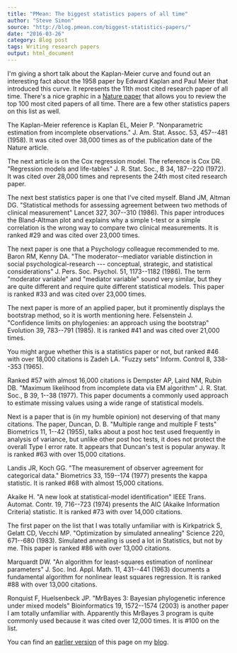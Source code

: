 ```yaml
---
title: "PMean: The biggest statistics papers of all time"
author: "Steve Simon"
source: "http://blog.pmean.com/biggest-statistics-papers/"
date: "2016-03-26"
category: Blog post
tags: Writing research papers
output: html_document
---
```


I'm giving a short talk about the Kaplan-Meier curve and found out an interesting fact about the 1958 paper by Edward Kaplan and Paul Meier that introduced this curve. It represents the 11th most cited research paper of all time. There's a nice graphic in a [Nature paper](http://www.nature.com/news/the-top-100-papers-1.16224) that allows you to review the top 100 most cited papers of all time. There are a few other statistics papers on this list as well.

<!---More--->

The Kaplan-Meier reference is Kaplan EL, Meier P. "Nonparametric estimation from incomplete observations." J. Am. Stat. Assoc. 53, 457--481 (1958). It was cited over 38,000 times as of the publication date of the Nature article.

The next article is on the Cox regression model. The reference is Cox DR. "Regression models and life-tables" J. R. Stat. Soc., B 34, 187--220 (1972). It was cited over 28,000 times and represents the 24th most cited research paper.

The next best statistics paper is one that I've cited myself. Bland JM, Altman DG. "Statistical methods for assessing agreement between two methods of clinical measurement" Lancet 327, 307--310 (1986). This paper introduces the Bland-Altman plot and explains why a simple t-test or a simple correlation is the wrong way to compare two clinical measurements. It is ranked \#29 and was cited over 23,000 times.

The next paper is one that a Psychology colleague recommended to me. Baron RM, Kenny DA. "The moderator--mediator variable distinction in social psychological-research --- conceptual, strategic, and statistical considerations" J. Pers. Soc. Psychol. 51, 1173--1182 (1986). The term "moderator variable" and "mediator variable" sound very similar, but they are quite different and require quite different statistical models. This paper is ranked \#33 and was cited over 23,000 times.

The next paper is more of an applied paper, but it prominently displays the bootstrap method, so it is worth mentioning here. Felsenstein J. "Confidence limits on phylogenies: an approach using the bootstrap" Evolution 39, 783--791 (1985). It is ranked \#41 and was cited over 21,000 times.

You might argue whether this is a statistics paper or not, but ranked \#46 with over 18,000 citations is Zadeh LA. "Fuzzy sets" Inform. Control 8, 338--353 (1965).

Ranked \#57 with almost 16,000 citations is Dempster AP, Laird NM, Rubin DB. "Maximum likelihood from incomplete data via EM algorithm" J. R. Stat. Soc., B 39, 1--38 (1977). This paper documents a commonly used approach to estimate missing values using a wide range of statistical models.

Next is a paper that is (in my humble opinion) not deserving of that many citations. The paper, Duncan, D. B. "Multiple range and multiple F tests" Biometrics 11, 1--42 (1955), talks about a post hoc test used frequently in analysis of variance, but unlike other post hoc tests, it does not protect the overall Type I error rate. It appears that Duncan's test is popular anyway. It is ranked \#63 with over 15,000 citations.

Landis JR, Koch GG. "The measurement of observer agreement for categorical data." Biometrics 33, 159--174 (1977) presents the kappa statistic. It is ranked \#68 with almost 15,000 citations.

Akaike H. "A new look at statistical-model identification" IEEE Trans. Automat. Contr. 19, 716--723 (1974) presents the AIC (Akaike Information Criteria) statistic. It is ranked \#73 with over 14,000 citations.

The first paper on the list that I was totally unfamiliar with is Kirkpatrick S, Gelatt CD, Vecchi MP. "Optimization by simulated annealing" Science 220, 671--680 (1983). Simulated annealing is used a lot in Statistics, but not by me. This paper is ranked \#86 with over 13,000 citations.

Marquardt DW. "An algorithm for least-squares estimation of nonlinear parameters" J. Soc. Ind. Appl. Math. 11, 431--441 (1963) documents a fundamental algorithm for nonlinear least squares regression. It is ranked \#88 with over 13,000 citations.

Ronquist F, Huelsenbeck JP. "MrBayes 3: Bayesian phylogenetic inference under mixed models" Bioinformatics 19, 1572--1574 (2003) is another paper I am totally unfamiliar with. Apparently this MrBayes 3 program is quite commonly used because it was cited over 12,000 times. It is \#100 on the list.

You can find an [earlier version][sim1] of this page on my [blog][sim2].

[sim1]: http://blog.pmean.com/biggest-statistics-papers/
[sim2]: http://blog.pmean.com
